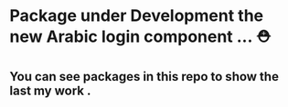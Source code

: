 # Package under Development the new Arabic login component ... ⛑️

## You can see packages in this repo to show the last my work .
